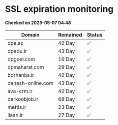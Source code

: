 # SSL expiration monitoring

**Checked on 2025-05-07 04:48**

| Domain | Remained | Status       |
|--------|----------|--------------|
| dpe.ac     | 42 Day   | ✅ |
| dpedu.ir     | 43 Day   | ✅ |
| dpgoal.com     | 16 Day   | ✅ |
| dpmaharat.com     | 29 Day   | ✅ |
| borhanbs.ir     | 42 Day   | ✅ |
| danesh-online.com     | 43 Day   | ✅ |
| ava-crm.ir     | 42 Day   | ✅ |
| darkoobjob.ir     | 68 Day   | ✅ |
| mettis.ir     | 23 Day   | ✅ |
| liaan.ir     | 27 Day   | ✅ |
